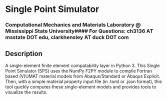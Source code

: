 # Single Point Simulator
### Computational Mechanics and Materials Laboratory @ Mississippi State University#### For Questions: ch3136 AT msstate DOT edu, clarkhensley AT duck DOT com

## Description
A single-element finite element compatability layer in Python 3. This Single Point Simulator (SPS) uses the NumPy F2PY module to compile Fortran based (V)UMAT material models from Abaqus/Standard or Abaqus Explicit. Then, with a simple material property input file (in .toml or .json format), this tool quickly computes these single-element models and provides tools to visualize the results.
